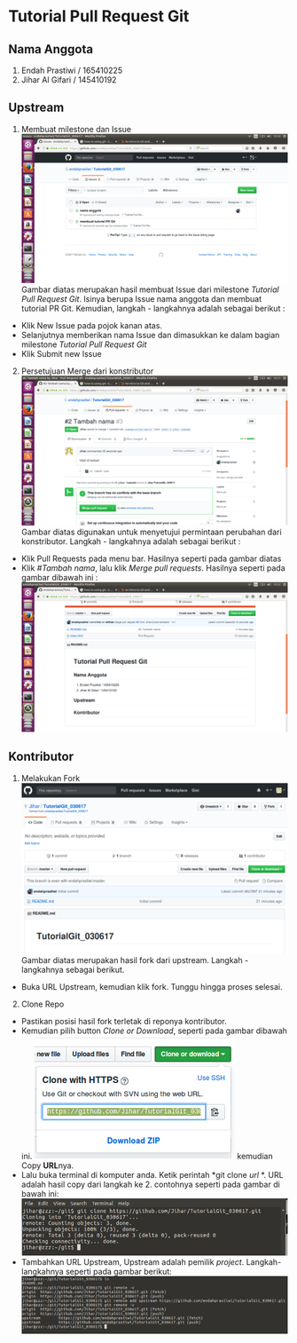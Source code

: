 # Tutorial Pull Request Git

## Nama Anggota
1. Endah Prastiwi / 165410225
2. Jihar Al Gifari / 145410192

## Upstream
1. Membuat milestone dan Issue
![2.png](/images/2.png) 
Gambar diatas merupakan hasil membuat Issue dari milestone *Tutorial Pull Request Git*. Isinya berupa Issue nama anggota dan membuat tutorial PR Git. Kemudian, langkah - langkahnya adalah sebagai berikut :
 * Klik New Issue pada pojok kanan atas.
 * Selanjutnya memberikan nama Issue dan dimasukkan ke dalam bagian milestone *Tutorial Pull Request Git*
 * Klik Submit new Issue

2. Persetujuan Merge dari konstributor
![3.png](/images/3.png)
Gambar diatas digunakan untuk menyetujui permintaan perubahan dari konstributor. Langkah - langkahnya adalah sebagai berikut :
 * Klik Pull Requests pada menu bar. Hasilnya seperti pada gambar diatas
 * Klik *#Tambah nama*, lalu klik *Merge pull requests*. Hasilnya seperti pada gambar dibawah ini :
![4.png](/images/4.png)

## Kontributor
1. Melakukan Fork
![6.png](/images/6.png)
Gambar diatas merupakan hasil fork dari upstream. Langkah - langkahnya sebagai berikut.
* Buka URL Upstream, kemudian klik fork. Tunggu hingga proses selesai.
2. Clone Repo
* Pastikan posisi hasil fork terletak di reponya kontributor.
* Kemudian pilih button *Clone or Download*, seperti pada gambar dibawah ini.
![7.png](/images/7.png)
kemudian Copy **URL**nya.
* Lalu buka terminal di komputer anda. Ketik perintah *git clone *url* *. URL adalah hasil copy dari langkah ke 2. contohnya seperti pada gambar di bawah ini:
![8.png](/images/8.png)
* Tambahkan URL Upstream, Upstream adalah pemilik *project*. Langkah-langkahnya seperti pada gambar berikut:
![9.png](/images/9.png) 
 
